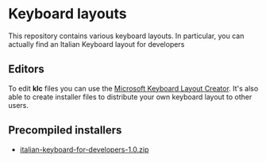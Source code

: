 # Keyboard layouts
This repository contains various keyboard layouts. In particular, you can actually find an Italian Keyboard layout for developers

## Editors

To edit **klc** files you can use the [Microsoft Keyboard Layout Creator](https://msdn.microsoft.com/en-us/goglobal/bb964665.aspx). It's also able to create installer files to distribute your own keyboard layout to other users.

## Precompiled installers

* [italian-keyboard-for-developers-1.0.zip](https://onedrive.live.com/redir?resid=E0EDEC79268FC32E!1086&authkey=!AL7F1NfjF-ExApk&ithint=file%2czip)
